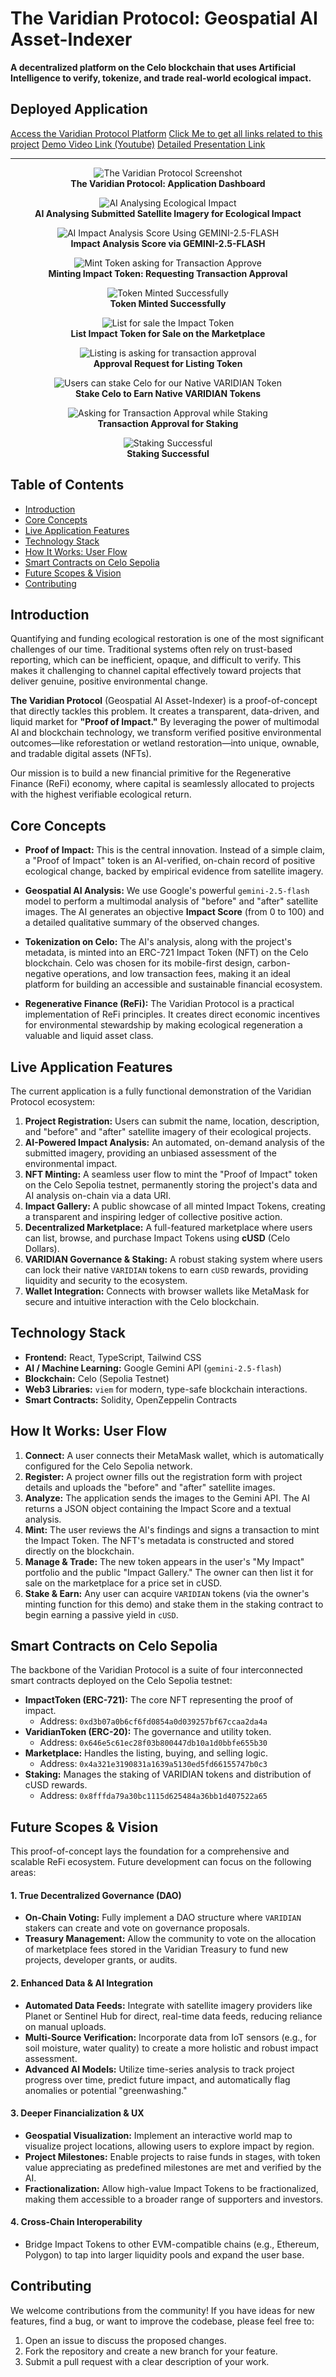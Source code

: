 
# The Varidian Protocol: Geospatial AI Asset-Indexer

**A decentralized platform on the Celo blockchain that uses Artificial Intelligence to verify, tokenize, and trade real-world ecological impact.**


## Deployed Application

[Access the Varidian Protocol Platform](https://varidianprotocol.netlify.app)
[Click Me to get all links related to this project](https://docs.google.com/document/d/1LuYEuGLsqhMTdp9Ba1hmbr5spHdEZ-tK9pxYsDLjaYo/edit?usp=sharing)
[Demo Video Link (Youtube)](https://youtu.be/Bf5u_bUkoYM)
[Detailed Presentation Link](https://docs.google.com/presentation/d/1sZJPCdeOKFFwIv_YenKzDnO3WIzv6Yf6GnBGd9Kxm-w/edit?usp=sharing)




---

<p align="center">
  <img src="varidian.png" alt="The Varidian Protocol Screenshot"/><br>
  <b>The Varidian Protocol: Application Dashboard</b>
</p>
<p align="center">
  <img src="01.png" alt="AI Analysing Ecological Impact"/><br>
  <b>AI Analysing Submitted Satellite Imagery for Ecological Impact</b>
</p>
<p align="center">
  <img src="02.png" alt="AI Impact Analysis Score Using GEMINI-2.5-FLASH"/><br>
  <b>Impact Analysis Score via GEMINI-2.5-FLASH</b>
</p>
<p align="center">
  <img src="03.png" alt="Mint Token asking for Transaction Approve"/><br>
  <b>Minting Impact Token: Requesting Transaction Approval</b>
</p>
<p align="center">
  <img src="04.png" alt="Token Minted Successfully"/><br>
  <b>Token Minted Successfully</b>
</p>
<p align="center">
  <img src="05.png" alt="List for sale the Impact Token"/><br>
  <b>List Impact Token for Sale on the Marketplace</b>
</p>
<p align="center">
  <img src="06.png" alt="Listing is asking for transaction approval"/><br>
  <b>Approval Request for Listing Token</b>
</p>
<p align="center">
  <img src="Staking.png" alt="Users can stake Celo for our Native VARIDIAN Token"/><br>
  <b>Stake Celo to Earn Native VARIDIAN Tokens</b>
</p>
<p align="center">
  <img src="07.png" alt="Asking for Transaction Approval while Staking"/><br>
  <b>Transaction Approval for Staking</b>
</p>
<p align="center">
  <img src="08.png" alt="Staking Successful"/><br>
  <b>Staking Successful</b>
</p>



## Table of Contents

- [Introduction](#introduction)
- [Core Concepts](#core-concepts)
- [Live Application Features](#live-application-features)
- [Technology Stack](#technology-stack)
- [How It Works: User Flow](#how-it-works-user-flow)
- [Smart Contracts on Celo Sepolia](#smart-contracts-on-celo-sepolia)
- [Future Scopes & Vision](#future-scopes--vision)
- [Contributing](#contributing)

## Introduction

Quantifying and funding ecological restoration is one of the most significant challenges of our time. Traditional systems often rely on trust-based reporting, which can be inefficient, opaque, and difficult to verify. This makes it challenging to channel capital effectively toward projects that deliver genuine, positive environmental change.

**The Varidian Protocol** (Geospatial AI Asset-Indexer) is a proof-of-concept that directly tackles this problem. It creates a transparent, data-driven, and liquid market for **"Proof of Impact."** By leveraging the power of multimodal AI and blockchain technology, we transform verified positive environmental outcomes—like reforestation or wetland restoration—into unique, ownable, and tradable digital assets (NFTs).

Our mission is to build a new financial primitive for the Regenerative Finance (ReFi) economy, where capital is seamlessly allocated to projects with the highest verifiable ecological return.

## Core Concepts

-   **Proof of Impact:** This is the central innovation. Instead of a simple claim, a "Proof of Impact" token is an AI-verified, on-chain record of positive ecological change, backed by empirical evidence from satellite imagery.

-   **Geospatial AI Analysis:** We use Google's powerful `gemini-2.5-flash` model to perform a multimodal analysis of "before" and "after" satellite images. The AI generates an objective **Impact Score** (from 0 to 100) and a detailed qualitative summary of the observed changes.

-   **Tokenization on Celo:** The AI's analysis, along with the project's metadata, is minted into an ERC-721 Impact Token (NFT) on the Celo blockchain. Celo was chosen for its mobile-first design, carbon-negative operations, and low transaction fees, making it an ideal platform for building an accessible and sustainable financial ecosystem.

-   **Regenerative Finance (ReFi):** The Varidian Protocol is a practical implementation of ReFi principles. It creates direct economic incentives for environmental stewardship by making ecological regeneration a valuable and liquid asset class.

## Live Application Features

The current application is a fully functional demonstration of the Varidian Protocol ecosystem:

1.  **Project Registration:** Users can submit the name, location, description, and "before" and "after" satellite imagery of their ecological projects.
2.  **AI-Powered Impact Analysis:** An automated, on-demand analysis of the submitted imagery, providing an unbiased assessment of the environmental impact.
3.  **NFT Minting:** A seamless user flow to mint the "Proof of Impact" token on the Celo Sepolia testnet, permanently storing the project's data and AI analysis on-chain via a data URI.
4.  **Impact Gallery:** A public showcase of all minted Impact Tokens, creating a transparent and inspiring ledger of collective positive action.
5.  **Decentralized Marketplace:** A full-featured marketplace where users can list, browse, and purchase Impact Tokens using **cUSD** (Celo Dollars).
6.  **VARIDIAN Governance & Staking:** A robust staking system where users can lock their native `VARIDIAN` tokens to earn `cUSD` rewards, providing liquidity and security to the ecosystem.
7.  **Wallet Integration:** Connects with browser wallets like MetaMask for secure and intuitive interaction with the Celo blockchain.

## Technology Stack

-   **Frontend:** React, TypeScript, Tailwind CSS
-   **AI / Machine Learning:** Google Gemini API (`gemini-2.5-flash`)
-   **Blockchain:** Celo (Sepolia Testnet)
-   **Web3 Libraries:** `viem` for modern, type-safe blockchain interactions.
-   **Smart Contracts:** Solidity, OpenZeppelin Contracts

## How It Works: User Flow

1.  **Connect:** A user connects their MetaMask wallet, which is automatically configured for the Celo Sepolia network.
2.  **Register:** A project owner fills out the registration form with project details and uploads the "before" and "after" satellite images.
3.  **Analyze:** The application sends the images to the Gemini API. The AI returns a JSON object containing the Impact Score and a textual analysis.
4.  **Mint:** The user reviews the AI's findings and signs a transaction to mint the Impact Token. The NFT's metadata is constructed and stored directly on the blockchain.
5.  **Manage & Trade:** The new token appears in the user's "My Impact" portfolio and the public "Impact Gallery." The owner can then list it for sale on the marketplace for a price set in cUSD.
6.  **Stake & Earn:** Any user can acquire `VARIDIAN` tokens (via the owner's minting function for this demo) and stake them in the staking contract to begin earning a passive yield in `cUSD`.

## Smart Contracts on Celo Sepolia

The backbone of the Varidian Protocol is a suite of four interconnected smart contracts deployed on the Celo Sepolia testnet:

-   **ImpactToken (ERC-721):** The core NFT representing the proof of impact.
    -   Address: `0xd3b07a0b6cf6fd0854a0d039257bf67ccaa2da4a`
-   **VaridianToken (ERC-20):** The governance and utility token.
    -   Address: `0x646e5c61ec28f03b800447db10a1d0bbfe655b30`
-   **Marketplace:** Handles the listing, buying, and selling logic.
    -   Address: `0x4a321e3190831a1639a5130ed5fd66155747b0c3`
-   **Staking:** Manages the staking of VARIDIAN tokens and distribution of cUSD rewards.
    -   Address: `0x8fffda79a30bc1115d625484a36bb1d407522a65`

## Future Scopes & Vision

This proof-of-concept lays the foundation for a comprehensive and scalable ReFi ecosystem. Future development can focus on the following areas:

#### 1. True Decentralized Governance (DAO)
-   **On-Chain Voting:** Fully implement a DAO structure where `VARIDIAN` stakers can create and vote on governance proposals.
-   **Treasury Management:** Allow the community to vote on the allocation of marketplace fees stored in the Varidian Treasury to fund new projects, developer grants, or audits.

#### 2. Enhanced Data & AI Integration
-   **Automated Data Feeds:** Integrate with satellite imagery providers like Planet or Sentinel Hub for direct, real-time data feeds, reducing reliance on manual uploads.
-   **Multi-Source Verification:** Incorporate data from IoT sensors (e.g., for soil moisture, water quality) to create a more holistic and robust impact assessment.
-   **Advanced AI Models:** Utilize time-series analysis to track project progress over time, predict future impact, and automatically flag anomalies or potential "greenwashing."

#### 3. Deeper Financialization & UX
-   **Geospatial Visualization:** Implement an interactive world map to visualize project locations, allowing users to explore impact by region.
-   **Project Milestones:** Enable projects to raise funds in stages, with token value appreciating as predefined milestones are met and verified by the AI.
-   **Fractionalization:** Allow high-value Impact Tokens to be fractionalized, making them accessible to a broader range of supporters and investors.

#### 4. Cross-Chain Interoperability
-   Bridge Impact Tokens to other EVM-compatible chains (e.g., Ethereum, Polygon) to tap into larger liquidity pools and expand the user base.

## Contributing

We welcome contributions from the community! If you have ideas for new features, find a bug, or want to improve the codebase, please feel free to:

1.  Open an issue to discuss the proposed changes.
2.  Fork the repository and create a new branch for your feature.
3.  Submit a pull request with a clear description of your work.
